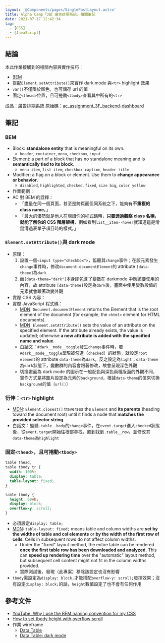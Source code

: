 ```yaml
---
layout: '@Components/pages/SinglePostLayout.astro'
title: Alpha Camp「3前 廣告排期系統」相關筆記
date: 2021-07-17 12:42:34
tag:
  - [CSS]
  - [JavaScript]
---
```


## 結論

本此作業接觸到的相關內容與實作技巧：

- [BEM](http://getbem.com/introduction/)
- 搭配`Element.setAttribute()`來實作 dark mode 與`<tr>` highlight 效果
- `var()`不僅限於顏色，也可儲存 url 的值
- 固定`<thead>`位置，且可捲動`<tbody>`查看其中所有的`<tr>`

成品：[廣告排期系統](https://tzynwang.github.io/ac_assignment_3F_backend-dashboard/)
原始碼：[ac_assignment_3F_backend-dashboard](https://github.com/tzynwang/ac_assignment_3F_backend-dashboard)

## 筆記

### BEM

- Block: **standalone entity** that is meaningful on its own.
  - `header`, `container`, `menu`, `checkbox`, `input`
- Element: a part of a block that has no standalone meaning and is **semantically tied to its block**.
  - `menu item`, `list item`, `checkbox caption`, `header title`
- Modifier: a flag on a block or element. Use them to **change appearance or behavior**.
  - `disabled`, `highlighted`, `checked`, `fixed`, `size big`, `color yellow`
- 作業範例：
  <script src="https://gist.github.com/tzynwang/d4e501f48e5ac5eaa7d7ca73a3e9152b.js"></script>
- AC 對 BEM 的詮釋：
  - 「盡量在同一個頁面，甚至是跨頁面但同系統之下，能夠有**不重複的 class name**。」
  - 「最大的優勢就是他人在閱讀你的程式碼時，**只要透過觀察 class 名稱，就能了解你的 CSS 階層架構**，例如看到`list__item--hover`就知道這是滑鼠滑過表單子項目時的樣式。」

### `Element.setAttribute()`與 dark mode

- 原理：
  1. 設置一個`<input type="checkbox">`，監聽其`change`事件；在該元素發生`change`事件時，修改`document.documentElement`的 attribute `[data-theme]`為`dark`
  1. 而`[data-theme="dark"]`本身即包含了變數在 darkmode 中應該要使用的內容，故 attribute `[data-theme]`設定為`dark`後，畫面中使用變數設值的元素就會跟著改變外觀
- 實際 CSS 內容：
  <script src="https://gist.github.com/tzynwang/44bea7cbc64ca5f330dd673d4f2348f3.js"></script>
- 實際 JavaScript 程式碼：
  <script src="https://gist.github.com/tzynwang/4e89815e994bcacfb54fc97b1298f6f4.js"></script>
  - [MDN](https://developer.mozilla.org/en-US/docs/Web/API/Document/documentElement): `Document.documentElement` returns the Element that is the root element of the document (for example, the `<html>` element for HTML documents).
  - [MDN](https://developer.mozilla.org/en-US/docs/Web/API/Element/setAttribute): `Element.setAttribute()` sets the value of an attribute on the specified element. If the attribute already exists, the value is updated; otherwise **a new attribute is added with the specified name and value**.
  - 白話文：`#dark__mode__toggle`發生`change`事件時，若`#dark__mode__toggle`呈現被勾選（`checked`）的狀態，就設定`root element`的 attribute `data-theme`為`dark`，反之設定為`light`；`data-theme`為`dark`狀態下，變數群的內容會跟著修改，故會呈現深色外觀
  - 切換畫面為 dark mode 的圖示在一般配色與深色兩種版面的外觀不同，實作方式是將圖片設定為元素的`background`，根據`data-theme`的值來切換`background`的值（`url()`）

### 衍伸：`<tr>` highlight

<script src="https://gist.github.com/tzynwang/07c0ab522bd99019c2c9d5554e7cf095.js"></script>

- [MDN](https://developer.mozilla.org/en-US/docs/Web/API/Element/closest): `Element.closest()` traverses the `Element` and **its parents** (heading toward the document root) until it finds a node that **matches the provided selector string**.
- 白話文：監聽`.table__body`的`change`事件，在`event.target`進入`checked`狀態後，從`event.target`開始往根部尋找，直到找到`.table__row`，並修改其`data-theme`為`highlight`

### 固定`<thead>`，且可捲動`<tbody>`

```css
table thead,
table tbody tr {
  width: 100%;
  display: table;
  table-layout: fixed;
}

table tbody {
  height: 60vh;
  display: block;
  overflow-y: scroll;
}
```

- 必須設定`display: table;`
- [MDN](https://developer.mozilla.org/en-US/docs/Web/CSS/table-layout): `table-layout: fixed;` means table and column widths are **set by the widths of table and col elements** or **by the width of the first row of cells**. Cells in subsequent rows do not affect column widths.
  - Under the "fixed" layout method, the entire table can be rendered **once the first table row has been downloaded and analyzed**. This can **speed up rendering time** over the "automatic" layout method, but subsequent cell content might not fit in the column widths provided.
  - 實際測試後，發現（此專案）移除該設定也沒有影響
- `tbody`需設定為`display: block;`才能搭配`overflow-y: scroll;`發揮效果；沒有設定`display: block;`的話，`height`數值設定了也不會有任何作用

## 參考文件

- [YouTube: Why I use the BEM naming convention for my CSS](https://youtu.be/SLjHSVwXYq4)
- [How to set tbody height with overflow scroll](https://stackoverflow.com/questions/23989463/how-to-set-tbody-height-with-overflow-scroll/23989771)
- 作業 wireframe
  - [Data Table](https://www.figma.com/file/SbfeY00z18vNLWc5M8Pd5x/Data-Table?node-id=0%3A1)
  - [Data Table: dark mode](https://www.figma.com/file/Yse4jdzxknDGrDVYDNmic8/Dark-mode?node-id=0%3A1)
